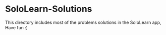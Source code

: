 # SoloLearn-Solutions
This directory includes most of the problems solutions in the 
SoloLearn app, Have fun :) 

